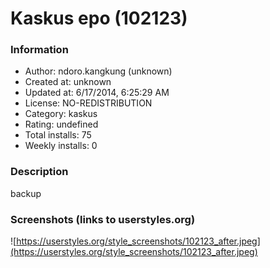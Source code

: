 # Kaskus epo (102123)

### Information
- Author: ndoro.kangkung (unknown)
- Created at: unknown
- Updated at: 6/17/2014, 6:25:29 AM
- License: NO-REDISTRIBUTION
- Category: kaskus
- Rating: undefined
- Total installs: 75
- Weekly installs: 0


### Description
backup


### Screenshots (links to userstyles.org)
![https://userstyles.org/style_screenshots/102123_after.jpeg](https://userstyles.org/style_screenshots/102123_after.jpeg)


